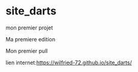 # site_darts
mon premier projet

Ma premiere edition

Mon premier pull 

lien internet:https://wilfried-72.github.io/site_darts/
